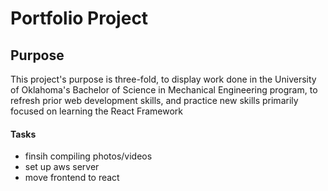 # Portfolio Project

## Purpose

This project's purpose is three-fold, to display work done in the University of Oklahoma's Bachelor of Science in Mechanical Engineering program,
to refresh prior web development skills,
and practice new skills primarily focused on learning the React Framework

#### Tasks
* finsih compiling photos/videos
* set up aws server
* move frontend to react
